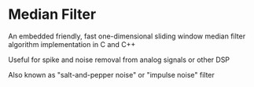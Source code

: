 # Median Filter
An embedded friendly, fast one-dimensional sliding window median filter algorithm implementation in C and C++

Useful for spike and noise removal from analog signals or other DSP

Also known as "salt-and-pepper noise" or "impulse noise" filter

